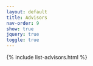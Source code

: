 ```yaml
---
layout: default
title: Advisors
nav-order: 9
show: true
jquery: true
toggle: true
---
```


{% include list-advisors.html %}
